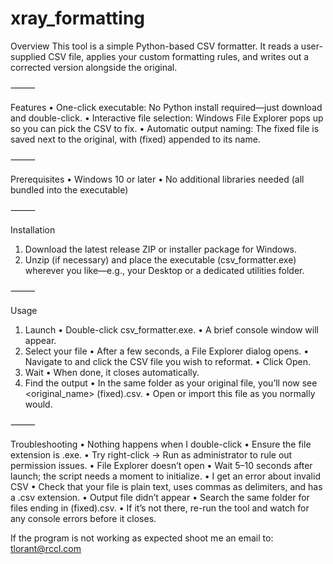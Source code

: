 # xray_formatting
Overview
This tool is a simple Python-based CSV formatter. It reads a user-supplied CSV file, applies your custom formatting rules, and writes out a corrected version alongside the original.

⸻

Features
• One-click executable: No Python install required—just download and double-click.
• Interactive file selection: Windows File Explorer pops up so you can pick the CSV to fix.
• Automatic output naming: The fixed file is saved next to the original, with  (fixed) appended to its name.

⸻

Prerequisites
• Windows 10 or later
• No additional libraries needed (all bundled into the executable)

⸻

Installation
1. Download the latest release ZIP or installer package for Windows.
2. Unzip (if necessary) and place the executable (csv_formatter.exe) wherever you like—e.g., your Desktop or a dedicated utilities folder.

⸻

Usage
1. Launch
    • Double-click csv_formatter.exe.
    • A brief console window will appear.
2. Select your file
    • After a few seconds, a File Explorer dialog opens.
    • Navigate to and click the CSV file you wish to reformat.
    • Click Open.
3. Wait
    • When done, it closes automatically.
4. Find the output
    • In the same folder as your original file, you’ll now see <original_name> (fixed).csv.
    • Open or import this file as you normally would.

⸻

Troubleshooting
• Nothing happens when I double-click
    • Ensure the file extension is .exe.
    • Try right-click → Run as administrator to rule out permission issues.
• File Explorer doesn’t open
    • Wait 5–10 seconds after launch; the script needs a moment to initialize.
• I get an error about invalid CSV
    • Check that your file is plain text, uses commas as delimiters, and has a .csv extension.
• Output file didn’t appear
    • Search the same folder for files ending in (fixed).csv.
    • If it’s not there, re-run the tool and watch for any console errors before it closes.

If the program is not working as expected shoot me an email to: tlorant@rccl.com